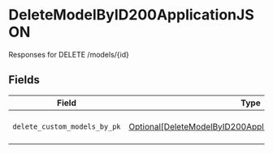# DeleteModelByID200ApplicationJSON

Responses for DELETE /models/{id}


## Fields

| Field                                                                                                                               | Type                                                                                                                                | Required                                                                                                                            | Description                                                                                                                         |
| ----------------------------------------------------------------------------------------------------------------------------------- | ----------------------------------------------------------------------------------------------------------------------------------- | ----------------------------------------------------------------------------------------------------------------------------------- | ----------------------------------------------------------------------------------------------------------------------------------- |
| `delete_custom_models_by_pk`                                                                                                        | [Optional[DeleteModelByID200ApplicationJSONCustomModels]](../../models/operations/deletemodelbyid200applicationjsoncustommodels.md) | :heavy_minus_sign:                                                                                                                  | columns and relationships of "custom_models"                                                                                        |